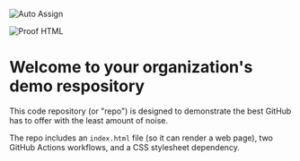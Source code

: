 ![Auto Assign](https://github.com/devoro-team/demo-repository/actions/workflows/auto-assign.yml/badge.svg)

![Proof HTML](https://github.com/devoro-team/demo-repository/actions/workflows/proof-html.yml/badge.svg)

# Welcome to your organization's demo respository
This code repository (or "repo") is designed to demonstrate the best GitHub has to offer with the least amount of noise.

The repo includes an `index.html` file (so it can render a web page), two GitHub Actions workflows, and a CSS stylesheet dependency.
